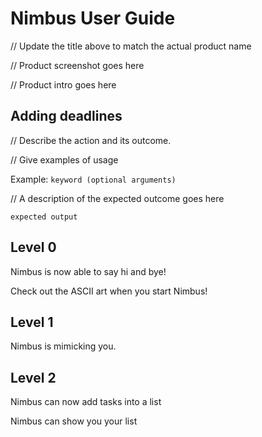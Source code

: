 # Nimbus User Guide

// Update the title above to match the actual product name

// Product screenshot goes here

// Product intro goes here

## Adding deadlines

// Describe the action and its outcome.

// Give examples of usage

Example: `keyword (optional arguments)`

// A description of the expected outcome goes here

```
expected output
```

## Level 0

Nimbus is now able to say hi and bye!

Check out the ASCII art when you start Nimbus!


## Level 1

Nimbus is mimicking you.

## Level 2

Nimbus can now add tasks into a list

Nimbus can show you your list